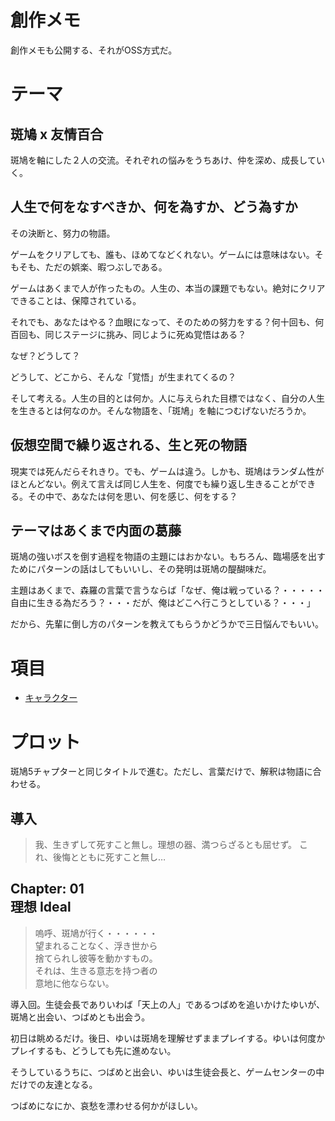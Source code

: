 # 創作メモ

創作メモも公開する、それがOSS方式だ。

# テーマ

## 斑鳩 x 友情百合

斑鳩を軸にした２人の交流。それぞれの悩みをうちあけ、仲を深め、成長していく。

## 人生で何をなすべきか、何を為すか、どう為すか

その決断と、努力の物語。

ゲームをクリアしても、誰も、ほめてなどくれない。ゲームには意味はない。そもそも、ただの娯楽、暇つぶしである。

ゲームはあくまで人が作ったもの。人生の、本当の課題でもない。絶対にクリアできることは、保障されている。

それでも、あなたはやる？血眼になって、そのための努力をする？何十回も、何百回も、同じステージに挑み、同じように死ぬ覚悟はある？

なぜ？どうして？

どうして、どこから、そんな「覚悟」が生まれてくるの？

そして考える。人生の目的とは何か。人に与えられた目標ではなく、自分の人生を生きるとは何なのか。そんな物語を、「斑鳩」を軸につむげないだろうか。

## 仮想空間で繰り返される、生と死の物語

現実では死んだらそれきり。でも、ゲームは違う。しかも、斑鳩はランダム性がほとんどない。例えて言えば同じ人生を、何度でも繰り返し生きることができる。その中で、あなたは何を思い、何を感じ、何をする？

## テーマはあくまで内面の葛藤

斑鳩の強いボスを倒す過程を物語の主題にはおかない。もちろん、臨場感を出すためにパターンの話はしてもいいし、その発明は斑鳩の醍醐味だ。

主題はあくまで、森羅の言葉で言うならば「なぜ、俺は戦っている？・・・・・自由に生きる為だろう？・・・だが、俺はどこへ行こうとしている？・・・」

だから、先輩に倒し方のパターンを教えてもらうかどうかで三日悩んでもいい。

# 項目

- [キャラクター](./Characters.md)

# プロット

斑鳩5チャプターと同じタイトルで進む。ただし、言葉だけで、解釈は物語に合わせる。

## 導入

> 我、生きずして死すこと無し。理想の器、満つらざるとも屈せず。
> これ、後悔とともに死すこと無し… 

## Chapter: 01 <br> 理想 Ideal

> 嗚呼、斑鳩が行く・・・・・・  
> 望まれることなく、浮き世から  
> 捨てられし彼等を動かすもの。  
> それは、生きる意志を持つ者の  
> 意地に他ならない。

導入回。生徒会長でありいわば「天上の人」であるつばめを追いかけたゆいが、斑鳩と出会い、つばめとも出会う。

初日は眺めるだけ。後日、ゆいは斑鳩を理解せずままプレイする。ゆいは何度かプレイするも、どうしても先に進めない。

そうしているうちに、つばめと出会い、ゆいは生徒会長と、ゲームセンターの中だけでの友達となる。

つばめになにか、哀愁を漂わせる何かがほしい。
